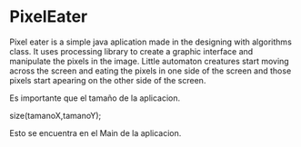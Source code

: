# PixelEater
Pixel eater is a simple java aplication made in the designing with algorithms class. It uses processing library to create a graphic interface and manipulate the pixels in the image. Little automaton creatures start moving across the screen and eating the pixels in one side of the screen and those pixels start apearing on the other side of the screen.

Es importante que el tamaño de la aplicacion.

size(tamanoX,tamanoY);

Esto se encuentra en el Main de la aplicacion.
